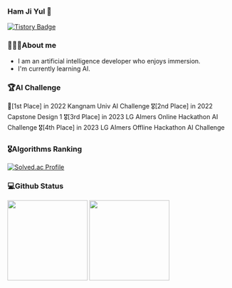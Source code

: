 ### Ham Ji Yul 👋
[![Tistory Badge](https://img.shields.io/badge/Tech%20Blog-555263?style=flat&logoColor=white)]("[https://cocoon1787.tistory.com](https://acidic-silence-606.notion.site/4213c3e3c58a4c4cbb60d2f2753e0321)/)
<!--
**YUL-git/YUL-git** is a ✨ _special_ ✨ repository because its `README.md` (this file) appears on your GitHub profile.

Here are some ideas to get you started:

- 🔭 I’m currently working on ...
- 🌱 I’m currently learning ...
- 👯 I’m looking to collaborate on ...
- 🤔 I’m looking for help with ...
- 💬 Ask me about ...
- 📫 How to reach me: ...
- 😄 Pronouns: ...
- ⚡ Fun fact: ...
-->
### 💁🏻‍♂️About me
* I am an artificial intelligence developer who enjoys immersion.
* I'm currently learning AI.

### 🏆AI Challenge
🥇[1st Place] in 2022 Kangnam Univ AI Challenge
🎖️[2nd Place] in 2022 Capstone Design 1
🎖️[3rd Place] in 2023 LG AImers Online Hackathon AI Challenge
🎖️[4th Place] in 2023 LG AImers Offline Hackathon AI Challenge


### 🎖️Algorithms Ranking
[![Solved.ac Profile](http://mazassumnida.wtf/api/v2/generate_badge?boj=hramsm)](https://solved.ac/hramsm/)
### 💻Github Status
<p>
  <img height="180em" src="https://github-readme-stats.vercel.app/api?username=YUL-git&show_icons=true&include_all_commits=true&bg_color=30,e96443,904e95&title_color=fff&text_color=fff">
  <img height="180em" src="https://github-readme-stats.vercel.app/api/top-langs/?username=YUL-git&layout=compact&bg_color=30,e96443,904e95&title_color=fff&text_color=fff">
</p>
